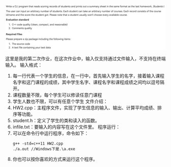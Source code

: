 ![题目要求](/img/HW2.png)

这里是我的第二次作业，在这次作业中，输入仅支持通过文件输入，不支持在终端输入。
输入格式：
1. 每一行代表一个学生的信息，在一行中，首先输入学生的名字，接着输入课程名字和这门课程的成绩，其中学生名字、课程名字和课程成绩之间均以逗号隔开。
2. 课程数量不限，每个学生可以修读任意门课程
3. 学生人数也不限，可以有任意个学生
文件介绍：
1. HW2.cpp：主程序文件，实现了学生信息的输入、输出、计算平均成绩、排序等功能。
2. student.h：定义了学生的类和读入的函数。
3. infile.txt：要输入的内容写在这个文件里。
程序运行：
1. 可以在命令行中运行程序，命令如下：
   ```
   g++ -std=c++11 HW2.cpp
   ./a.out //Windows下是.\a.exe
   ```
2. 你也可以按你喜欢的方式来运行这个程序。